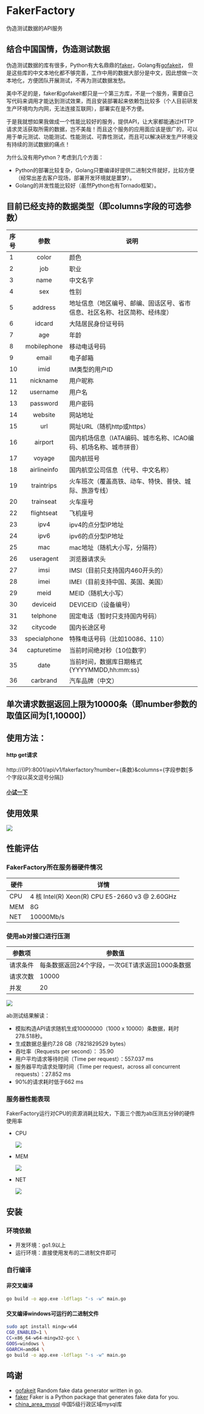 # FakerFactory
伪造测试数据的API服务

## 结合中国国情，伪造测试数据

伪造测试数据的库有很多，Python有大名鼎鼎的[faker](https://github.com/joke2k/faker)，Golang有[gofakeit](https://github.com/brianvoe/gofakeit)，
但是这些库的中文本地化都不够完善，工作中用的数据大部分是中文，因此想做一次本地化，方便团队开展测试，不再为测试数据发愁。

美中不足的是，faker和gofakeit都只是一个第三方库，不是一个服务，需要自己写代码来调用才能达到测试效果，而且安装部署起来依赖包比较多（个人目前研发生产环境均为内网，无法连接互联网），部署实在是不方便。

于是我就想如果我做成一个性能比较好的服务，提供API，让大家都能通过HTTP请求灵活获取所需的数据，岂不美哉！而且这个服务的应用面应该是很广的，可以用于单元测试、功能测试、性能测试、可靠性测试，而且可以解决研发生产环境没有持续的测试数据的痛点！

为什么没有用Python？考虑到几个方面：
* Python的部署比较复杂，Golang只要编译好提供二进制文件就好，比较方便（经常出差去客户现场，部署开发环境就是噩梦）。
* Golang的并发性能比较好（虽然Python也有Tornado框架）。


## 目前已经支持的数据类型（即columns字段的可选参数）

| 序号   |      参数      | 说明                                    |
| :--- | :----------: | ------------------------------------- |
| 1    |    color     | 颜色                                    |
| 2    |     job      | 职业                                    |
| 3    |     name     | 中文名字                                  |
| 4    |     sex      | 性别                                    |
| 5    |   address    | 地址信息（地区编号、邮编、固话区号、省市信息、社区名称、社区简称、经纬度） |
| 6    |    idcard    | 大陆居民身份证号码                             |
| 7    |     age      | 年龄                                    |
| 8    | mobilephone  | 移动电话号码                                |
| 9    |    email     | 电子邮箱                                  |
| 10   |     imid     | IM类型的用户ID                             |
| 11   |   nickname   | 用户昵称                                  |
| 12   |   username   | 用户名                                   |
| 13   |   password   | 用户密码                                  |
| 14   |   website    | 网站地址                                  |
| 15   |     url      | 网址URL（随机http或https）                   |
| 16   |   airport    | 国内机场信息（IATA编码、城市名称、ICAO编码、机场名称、城市拼音）  |
| 17   |    voyage    | 国内航班号                                 |
| 18   | airlineinfo  | 国内航空公司信息（代号、中文名称）                     |
| 19   |  traintrips  | 火车班次（覆盖高铁、动车、特快、普快、城际、旅游专线）           |
| 20   |  trainseat   | 火车座号                                  |
| 22   |  flightseat  | 飞机座号                                  |
| 23   |     ipv4     | ipv4的点分型IP地址                          |
| 24   |     ipv6     | ipv6的点分型IP地址                          |
| 25   |     mac      | mac地址（随机大小写，分隔符）                      |
| 26   |  useragent   | 浏览器请求头                                |
| 27   |     imsi     | IMSI（目前只支持国内460开头的）                   |
| 28   |     imei     | IMEI（目前支持中国、英国、美国）                    |
| 29   |     meid     | MEID（随机大小写）                           |
| 30   |   deviceid   | DEVICEID（设备编号）                        |
| 31   |   telphone   | 固定电话（暂时只支持国内号码）                       |
| 32   |   citycode   | 国内长途区号                                |
| 33   | specialphone | 特殊电话号码（比如10086、110）                   |
| 34   | capturetime  | 当前时间绝对秒（10位数字）                        |
| 35   |     date     | 当前时间，数据库日期格式{YYYYMMDD,hh:mm:ss}       |
| 36   |   carbrand   | 汽车品牌（中文）       |

## 单次请求数据返回上限为10000条（即number参数的取值区间为[1,10000]）

## 使用方法：

#### http get请求
http://{IP}:8001/api/v1/fakerfactory?number={条数}&columns={字段参数[多个字段以英文逗号分隔]}

#### [小试一下](http://172.16.5.43:8001/api/v1/fakerfactory?number=1&columns=color,job,name,sex,address,idcard,age,mobilephone,email,imid,nickname,username,password,website,url,airport,voyage,airlineinfo,traintrips,trainseat,flightseat,ipv4,ipv6,useragent,mac,imsi,imei,meid,deviceid,telphone,citycode,specialphone,capturetime,date)

## 使用效果

![](media/Xnip2019-02-16_10-06-23.jpg)


## 性能评估

### FakerFactory所在服务器硬件情况

| 硬件   | 详情                                       |
| ---- | ---------------------------------------- |
| CPU  | 4 核 Intel(R) Xeon(R) CPU E5-2660 v3 @ 2.60GHz |
| MEM  | 8G                                       |
| NET  | 10000Mb/s                                |

### 使用ab对接口进行压测

| 参数项  | 参数值                          |
| ---- | ---------------------------- |
| 请求条件 | 每条数据返回24个字段，一次GET请求返回1000条数据 |
| 请求次数 | 10000                        |
| 并发   | 20                           |

  ![](media/fakerfactory-24column-20level.png)

  ab测试结果解读：

  - 模拟构造API请求随机生成10000000（1000 x 10000）条数据，耗时278.518秒。
  - 生成数据总量约7.28 GB（7821829529 bytes）
  - 吞吐率（Requests per second）： 35.90 
  - 用户平均请求等待时间（Time per request）：557.037 ms
  - 服务器平均请求处理时间（Time per request，across all concurrent requests）：27.852 ms
  - 90%的请求耗时低于662 ms

### 服务器性能表现

  FakerFactory运行对CPU的资源消耗比较大，下面三个图为ab压测五分钟的硬件使用率

  - CPU

    ![](media/CPU使用率.png)

  - MEM

    ![](media/内存使用率.png)

  - NET

    ![](media/网络情况.png)

## 安装
### 环境依赖
- 开发环境：go1.9以上
- 运行环境：直接使用发布的二进制文件即可

### 自行编译
#### 非交叉编译
```bash
go build -o app.exe -ldflags "-s -w" main.go
```

#### 交叉编译windows可运行的二进制文件
```bash
sudo apt install mingw-w64
CGO_ENABLED=1 \
CC=x86_64-w64-mingw32-gcc \
GOOS=windows \
GOARCH=amd64 \
go build -o app.exe -ldflags "-s -w" main.go
```

## 鸣谢
- [gofakeit](https://github.com/brianvoe/gofakeit) Random fake data generator written in go.
- [faker](https://github.com/joke2k/faker) Faker is a Python package that generates fake data for you.
- [china_area_mysql](https://github.com/kakuilan/china_area_mysql) 中国5级行政区域mysql库

